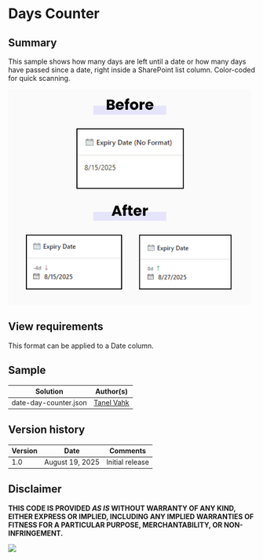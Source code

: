 # Days Counter

## Summary  
This sample shows how many days are left until a date or how many days have passed since a date, right inside a SharePoint list column. Color-coded for quick scanning.

![screenshot of the sample](./assets/screenshot.png)

## View requirements
This format can be applied to a Date column.

## Sample
Solution|Author(s)
--------|---------
date-day-counter.json | [Tanel Vahk](https://github.com/tvahk)

## Version history
Version |Date             |Comments
--------|-----------------|--------------------------------
1.0     |August 19, 2025 |Initial release

## Disclaimer
**THIS CODE IS PROVIDED *AS IS* WITHOUT WARRANTY OF ANY KIND, EITHER EXPRESS OR IMPLIED, INCLUDING ANY IMPLIED WARRANTIES OF FITNESS FOR A PARTICULAR PURPOSE, MERCHANTABILITY, OR NON-INFRINGEMENT.**

<img src="https://pnptelemetry.azurewebsites.net/list-formatting/column-samples/date-day-counter" />
